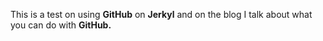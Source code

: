 This is a test on using **GitHub** on **Jerkyl** and on the blog I talk about what you can do with **GitHub.**
